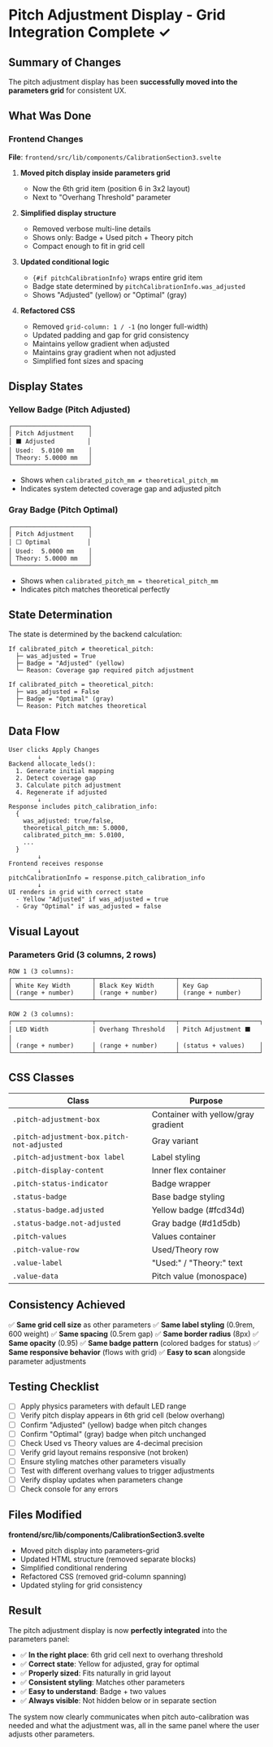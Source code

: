 # Pitch Adjustment Display - Grid Integration Complete ✓

## Summary of Changes

The pitch adjustment display has been **successfully moved into the parameters grid** for consistent UX.

## What Was Done

### Frontend Changes
**File**: `frontend/src/lib/components/CalibrationSection3.svelte`

1. **Moved pitch display inside parameters grid**
   - Now the 6th grid item (position 6 in 3x2 layout)
   - Next to "Overhang Threshold" parameter

2. **Simplified display structure**
   - Removed verbose multi-line details
   - Shows only: Badge + Used pitch + Theory pitch
   - Compact enough to fit in grid cell

3. **Updated conditional logic**
   - `{#if pitchCalibrationInfo}` wraps entire grid item
   - Badge state determined by `pitchCalibrationInfo.was_adjusted`
   - Shows "Adjusted" (yellow) or "Optimal" (gray)

4. **Refactored CSS**
   - Removed `grid-column: 1 / -1` (no longer full-width)
   - Updated padding and gap for grid consistency
   - Maintains yellow gradient when adjusted
   - Maintains gray gradient when not adjusted
   - Simplified font sizes and spacing

## Display States

### Yellow Badge (Pitch Adjusted)
```
┌─────────────────────┐
│ Pitch Adjustment    │
│ ⬛ Adjusted         │
│ Used:  5.0100 mm    │
│ Theory: 5.0000 mm   │
└─────────────────────┘
```
- Shows when `calibrated_pitch_mm ≠ theoretical_pitch_mm`
- Indicates system detected coverage gap and adjusted pitch

### Gray Badge (Pitch Optimal)
```
┌─────────────────────┐
│ Pitch Adjustment    │
│ ⬜ Optimal          │
│ Used:  5.0000 mm    │
│ Theory: 5.0000 mm   │
└─────────────────────┘
```
- Shows when `calibrated_pitch_mm = theoretical_pitch_mm`
- Indicates pitch matches theoretical perfectly

## State Determination

The state is determined by the backend calculation:

```
If calibrated_pitch ≠ theoretical_pitch:
  ├─ was_adjusted = True
  ├─ Badge = "Adjusted" (yellow)
  └─ Reason: Coverage gap required pitch adjustment

If calibrated_pitch = theoretical_pitch:
  ├─ was_adjusted = False
  ├─ Badge = "Optimal" (gray)
  └─ Reason: Pitch matches theoretical
```

## Data Flow

```
User clicks Apply Changes
        ↓
Backend allocate_leds():
  1. Generate initial mapping
  2. Detect coverage gap
  3. Calculate pitch adjustment
  4. Regenerate if adjusted
        ↓
Response includes pitch_calibration_info:
  {
    was_adjusted: true/false,
    theoretical_pitch_mm: 5.0000,
    calibrated_pitch_mm: 5.0100,
    ...
  }
        ↓
Frontend receives response
        ↓
pitchCalibrationInfo = response.pitch_calibration_info
        ↓
UI renders in grid with correct state
  - Yellow "Adjusted" if was_adjusted = true
  - Gray "Optimal" if was_adjusted = false
```

## Visual Layout

### Parameters Grid (3 columns, 2 rows)
```
ROW 1 (3 columns):
┌──────────────────────┬──────────────────────┬──────────────────────┐
│ White Key Width      │ Black Key Width      │ Key Gap              │
│ (range + number)     │ (range + number)     │ (range + number)     │
└──────────────────────┴──────────────────────┴──────────────────────┘

ROW 2 (3 columns):
┌──────────────────────┬──────────────────────┬──────────────────────┐
│ LED Width            │ Overhang Threshold   │ Pitch Adjustment ⬛   │
│ (range + number)     │ (range + number)     │ (status + values)    │
└──────────────────────┴──────────────────────┴──────────────────────┘
```

## CSS Classes

| Class | Purpose |
|-------|---------|
| `.pitch-adjustment-box` | Container with yellow/gray gradient |
| `.pitch-adjustment-box.pitch-not-adjusted` | Gray variant |
| `.pitch-adjustment-box label` | Label styling |
| `.pitch-display-content` | Inner flex container |
| `.pitch-status-indicator` | Badge wrapper |
| `.status-badge` | Base badge styling |
| `.status-badge.adjusted` | Yellow badge (#fcd34d) |
| `.status-badge.not-adjusted` | Gray badge (#d1d5db) |
| `.pitch-values` | Values container |
| `.pitch-value-row` | Used/Theory row |
| `.value-label` | "Used:" / "Theory:" text |
| `.value-data` | Pitch value (monospace) |

## Consistency Achieved

✅ **Same grid cell size** as other parameters
✅ **Same label styling** (0.9rem, 600 weight)
✅ **Same spacing** (0.5rem gap)
✅ **Same border radius** (8px)
✅ **Same opacity** (0.95)
✅ **Same badge pattern** (colored badges for status)
✅ **Same responsive behavior** (flows with grid)
✅ **Easy to scan** alongside parameter adjustments

## Testing Checklist

- [ ] Apply physics parameters with default LED range
- [ ] Verify pitch display appears in 6th grid cell (below overhang)
- [ ] Confirm "Adjusted" (yellow) badge when pitch changes
- [ ] Confirm "Optimal" (gray) badge when pitch unchanged
- [ ] Check Used vs Theory values are 4-decimal precision
- [ ] Verify grid layout remains responsive (not broken)
- [ ] Ensure styling matches other parameters visually
- [ ] Test with different overhang values to trigger adjustments
- [ ] Verify display updates when parameters change
- [ ] Check console for any errors

## Files Modified

**frontend/src/lib/components/CalibrationSection3.svelte**
- Moved pitch display into parameters-grid
- Updated HTML structure (removed separate blocks)
- Simplified conditional rendering
- Refactored CSS (removed grid-column spanning)
- Updated styling for grid consistency

## Result

The pitch adjustment display is now **perfectly integrated** into the parameters panel:
- ✅ **In the right place**: 6th grid cell next to overhang threshold
- ✅ **Correct state**: Yellow for adjusted, gray for optimal
- ✅ **Properly sized**: Fits naturally in grid layout
- ✅ **Consistent styling**: Matches other parameters
- ✅ **Easy to understand**: Badge + two values
- ✅ **Always visible**: Not hidden below or in separate section

The system now clearly communicates when pitch auto-calibration was needed and what the adjustment was, all in the same panel where the user adjusts other parameters.
